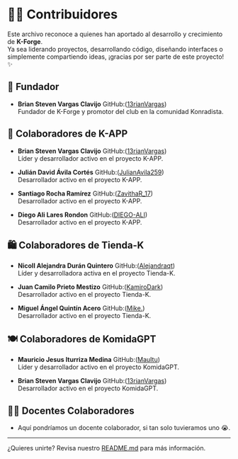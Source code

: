 # 🧑‍💻 Contribuidores

Este archivo reconoce a quienes han aportado al desarrollo y crecimiento de **K-Forge**.  
Ya sea liderando proyectos, desarrollando código, diseñando interfaces o simplemente compartiendo ideas, ¡gracias por ser parte de este proyecto! ✨

## 🌟 Fundador

- **Brian Steven Vargas Clavijo** GitHub:([13rianVargas](https://github.com/13rianVargas))  
  Fundador de K-Forge y promotor del club en la comunidad Konradista.

## 🧩 Colaboradores de K-APP

- **Brian Steven Vargas Clavijo** GitHub:([13rianVargas](https://github.com/13rianVargas))  
  Líder y desarrollador activo en el proyecto K-APP.

- **Julián David Ávila Cortés** GitHub:([JulianAvila259](https://github.com/JulianAvila259))  
  Desarrollador activo en el proyecto K-APP.

- **Santiago Rocha Ramírez** GitHub:([ZavithaR_17](https://github.com/ZavithaR_17))  
  Desarrollador activo en el proyecto K-APP.

- **Diego Ali Lares Rondon** GitHub:([DIEGO-ALI](https://github.com/DIEGO-ALI))  
  Desarrollador activo en el proyecto K-APP.

## 🛍️ Colaboradores de Tienda-K

- **Nicoll Alejandra Durán Quintero** GitHub:([Alejandraqt](https://github.com/Alejandraqt))  
  Líder y desarrolladora activa en el proyecto Tienda-K.

- **Juan Camilo Prieto Mestizo** GitHub:([KamiroDark](https://github.com/KamiroDark))  
  Desarrollador activo en el proyecto Tienda-K.

- **Miguel Ángel Quintín Acero** GitHub:([Mike.](https://github.com/Mike.))  
  Desarrollador activo en el proyecto Tienda-K.

## 🍽️ Colaboradores de KomidaGPT

- **Mauricio Jesus Iturriza Medina** GitHub:([MauItu](https://github.com/MauItu))  
  Líder y desarrollador activo en el proyecto KomidaGPT.

- **Brian Steven Vargas Clavijo** GitHub:([13rianVargas](https://github.com/13rianVargas))  
  Desarrollador activo en el proyecto KomidaGPT.

## 👨‍🏫 Docentes Colaboradores

- Aquí pondríamos un docente colaborador, si tan solo tuvieramos uno 😭.

---

¿Quieres unirte? Revisa nuestro [README.md](./README.md) para más información.
